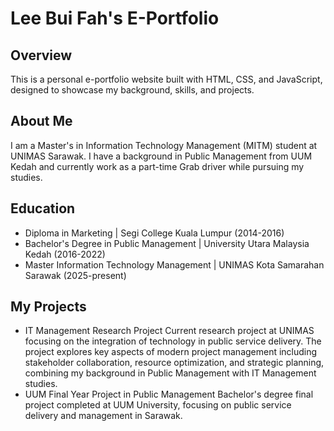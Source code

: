 # Lee Bui Fah's E-Portfolio

## Overview
This is a personal e-portfolio website built with HTML, CSS, and JavaScript, designed to showcase my background, skills, and projects.

## About Me
I am a Master's in Information Technology Management (MITM) student at UNIMAS Sarawak. I have a background in Public Management from UUM Kedah and currently work as a part-time Grab driver while pursuing my studies.

## Education
- Diploma in Marketing                     | Segi College Kuala Lumpur (2014-2016)
- Bachelor's Degree in Public Management   | University Utara Malaysia Kedah (2016-2022)
- Master Information Technology Management | UNIMAS Kota Samarahan Sarawak (2025-present)

## My Projects
- IT Management Research Project
Current research project at UNIMAS focusing on the integration of technology in public service delivery. The project explores key aspects of modern project management including stakeholder collaboration, resource optimization, and strategic planning, combining my background in Public Management with IT Management studies.
- UUM Final Year Project in Public Management
Bachelor's degree final project completed at UUM University, focusing on public service delivery and management in Sarawak.
